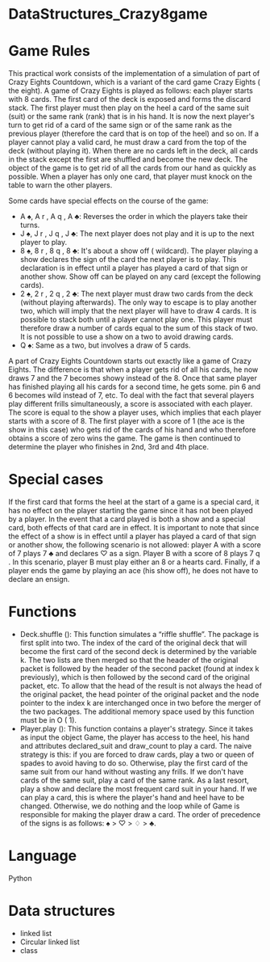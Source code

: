 # DataStructures_Crazy8game

# Game Rules
This practical work consists of the implementation of a simulation of part of Crazy Eights Countdown, which is a variant of the card
game Crazy Eights ( the eight). A game of Crazy Eights is played as follows: each player starts with 8 cards. The first card of the deck is
exposed and forms the discard stack. The first player must then play on the heel a card of the same suit (suit) or the same rank (rank)
that is in his hand. It is now the next player's turn to get rid of a card of the same sign or of the same rank as the previous player
(therefore the card that is on top of the heel) and so on. If a player cannot play a valid card, he must draw a card from the top of the
deck (without playing it). When there are no cards left in the deck, all cards in the stack except the first are shuffled and become the new
deck. The object of the game is to get rid of all the cards from our hand as quickly as possible. When a player has only one card, that
player must knock on the table to warn the other players.

Some cards have special effects on the course of the game:
- A ♠, A r , A q , A ♣: Reverses the order in which the players take their turns.
- J ♠, J r , J q , J ♣: The next player does not play and it is up to the next player to play.
- 8 ♠, 8 r , 8 q , 8 ♣: It's about a show off ( wildcard). The player playing a show declares the sign of the card the next player is to
play. This declaration is in effect until a player has played a card of that sign or another show. Show off can be played on any
card (except the following cards).
- 2 ♠, 2 r , 2 q , 2 ♣: The next player must draw two cards from the deck (without playing afterwards). The only way to escape is to
play another two, which will imply that the next player will have to draw 4 cards. It is possible to stack both until a player cannot
play one. This player must therefore draw a number of cards equal to the sum of this stack of two. It is not possible to use a
show on a two to avoid drawing cards.
- Q ♠: Same as a two, but involves a draw of 5 cards.

A part of Crazy Eights Countdown starts out exactly like a game of Crazy Eights. The difference is that when a player gets rid of all his
cards, he now draws 7 and the 7 becomes showy instead of the 8. Once that same player has finished playing all his cards for a second
time, he gets some. pin 6 and 6 becomes wild instead of 7, etc. To deal with the fact that several players play different frills
simultaneously, a score is associated with each player. The score is equal to the show a player uses, which implies that each player
starts with a score of 8. The first player with a score of 1 (the ace is the show in this case) who gets rid of the cards of his hand and who
therefore obtains a score of zero wins the game. The game is then continued to determine the player who finishes in 2nd, 3rd and 4th
place.

# Special cases
If the first card that forms the heel at the start of a game is a special card, it has no effect on the player starting the game since it has not
been played by a player. In the event that a card played is both a show and a special card, both effects of that card are in effect. It is
important to note that since the effect of a show is in effect until a player has played a card of that sign or another show, the following
scenario is not allowed:
player A with a score of 7 plays 7 ♣ and declares ♡ as a sign. Player B with a score of 8 plays 7 q . In this scenario, player B must play
either an 8 or a hearts card. Finally, if a player ends the game by playing an ace (his show off), he does not have to declare an ensign.

# Functions
- Deck.shuffle (): This function simulates a “riffle shuffle”. The package is first split into two. The index of the card of the original
deck that will become the first card of the second deck is determined by the variable k. The two lists are then merged so that the
header of the original packet is followed by the header of the second packet (found at index k previously), which is then followed
by the second card of the original packet, etc. To allow that the head of the result is not always the head of the original packet,
the head pointer of the original packet and the node pointer to the index k are interchanged once in two before the merger of the
two packages. The additional memory space used by this function must be in O ( 1).
- Player.play (): This function contains a player's strategy. Since it takes as input the object Game, the player has access to the
heel, his hand and attributes declared_suit and draw_count
to play a card. The naive strategy is this: if you are forced to draw cards, play a two or queen of spades to avoid having to do so.
Otherwise, play the first card of the same suit from our hand without wasting any frills. If we don't have cards of the same suit,
play a card of the same rank. As a last resort, play a show and declare the most frequent card suit in your hand. If we can play a
card, this is where the player's hand and heel have to be changed. Otherwise, we do nothing and the loop while
of Game is responsible for making the player draw a card. The order of precedence of the signs is as
follows: ♠ > ♡ > ♢ > ♣.

# Language 
Python 

# Data structures
- linked list 
- Circular linked list
- class
